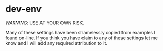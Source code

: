 # dev-env

*WARNING*: USE AT YOUR OWN RISK.

Many of these settings have been shamelessly copied from examples I found on-line. If you think you have claim to any of these settings let me know and I will add any required attribution to it. 
